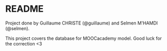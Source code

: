 # README

Project done by Guillaume CHRISTE (@guillaume) and Selmen M'HAMDI (@selmen).

This project covers the database for MOOCacademy model.
Good luck for the correction <3